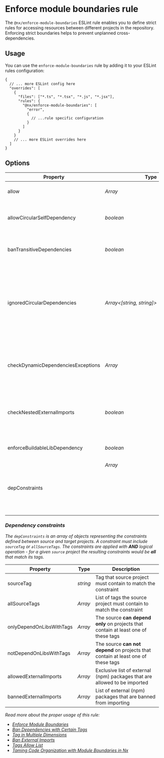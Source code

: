 # Enforce module boundaries rule

The `@nx/enforce-module-boundaries` ESLint rule enables you to define strict rules for accessing resources between
different projects in the repository. Enforcing strict boundaries helps to prevent unplanned cross-dependencies.

## Usage

You can use the `enforce-module-boundaries` rule by adding it to your ESLint rules configuration:

```jsonc
{
  // ... more ESLint config here
  "overrides": [
    {
      "files": ["*.ts", "*.tsx", "*.js", "*.jsx"],
      "rules": {
        "@nx/enforce-module-boundaries": [
          "error",
          {
            // ...rule specific configuration
          }
        ]
      }
    }
    // ... more ESLint overrides here
  ]
}
```

## Options

| Property                           | Type                      | Default | Description                                                                                                                                                                                                                                    |
| ---------------------------------- | ------------------------- | ------- | ---------------------------------------------------------------------------------------------------------------------------------------------------------------------------------------------------------------------------------------------- |
| allow                              | _Array<string>_           | _[]_    | List of imports that should be allowed without any checks                                                                                                                                                                                      |
| allowCircularSelfDependency        | _boolean_                 | _false_ | Disable check for self circular dependency when project imports from itself via alias path                                                                                                                                                     |
| banTransitiveDependencies          | _boolean_                 | _false_ | Ban import of dependencies that were not specified in the root or project's `package.json`                                                                                                                                                     |
| ignoredCircularDependencies        | _Array<[string, string]>_ | _[]_    | List of project pairs that should be skipped from `Circular dependencies` checks, including the self-circular dependency check. E.g. `['feature-project-a', 'myapp']`. Project name can be replaced by catch all `*` for more generic matches. |
| checkDynamicDependenciesExceptions | _Array<string>_           | _[]_    | List of imports that should be skipped for `Imports of lazy-loaded libraries forbidden` checks. E.g. `['@myorg/lazy-project/component/*', '@myorg/other-project']`                                                                             |
| checkNestedExternalImports         | _boolean_                 | _false_ | Enable to enforce the check for banned external imports in the nested packages. Check [Dependency constraints](#dependency-constraints) for more information                                                                                   |
| enforceBuildableLibDependency      | _boolean_                 | _false_ | Enable to restrict the buildable libs from importing non-buildable libraries                                                                                                                                                                   |
| depConstraints                     | _Array<object>_           | _[]_    | List of dependency constraints between projects                                                                                                                                                                                                |

### Dependency constraints

The `depConstraints` is an array of objects representing the constraints defined between source and target projects. A
constraint must include `sourceTag` or `allSourceTags`. The constraints are applied with **AND** logical operation - for
a given `source` project the resulting constraints would be **all** that match its tags.

| Property                 | Type            | Description                                                                        |
| ------------------------ | --------------- | ---------------------------------------------------------------------------------- |
| sourceTag                | _string_        | Tag that source project must contain to match the constraint                       |
| allSourceTags            | _Array<string>_ | List of tags the source project must contain to match the constraint               |
| onlyDependOnLibsWithTags | _Array<string>_ | The source **can depend only** on projects that contain at least one of these tags |
| notDependOnLibsWithTags  | _Array<string>_ | The source **can not depend** on projects that contain at least one of these tags  |
| allowedExternalImports   | _Array<string>_ | Exclusive list of external (npm) packages that are allowed to be imported          |
| bannedExternalImports    | _Array<string>_ | List of external (npm) packages that are banned from importing                     |

Read more about the proper usage of this rule:

- [Enforce Module Boundaries](/features/enforce-module-boundaries)
- [Ban Dependencies with Certain Tags](/recipes/enforce-module-boundaries/ban-dependencies-with-tags)
- [Tag in Multiple Dimensions](/recipes/enforce-module-boundaries/tag-multiple-dimensions)
- [Ban External Imports](/recipes/enforce-module-boundaries/ban-external-imports)
- [Tags Allow List](/recipes/enforce-module-boundaries/tags-allow-list)
- [Taming Code Organization with Module Boundaries in Nx](https://blog.nrwl.io/mastering-the-project-boundaries-in-nx-f095852f5bf4)
